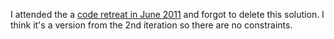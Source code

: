 I attended the a [code retreat in June 2011](https://unboxed.co/news/code-retreat-london-hosted-by-unboxed-consulting/)
and forgot to delete this solution.  I think it's a version from the 2nd
iteration so there are no constraints.
